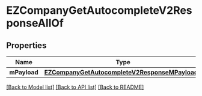 # EZCompanyGetAutocompleteV2ResponseAllOf

## Properties
Name | Type | Description | Notes
------------ | ------------- | ------------- | -------------
**mPayload** | [**EZCompanyGetAutocompleteV2ResponseMPayload***](EZCompanyGetAutocompleteV2ResponseMPayload.md) |  | 

[[Back to Model list]](../README.md#documentation-for-models) [[Back to API list]](../README.md#documentation-for-api-endpoints) [[Back to README]](../README.md)


